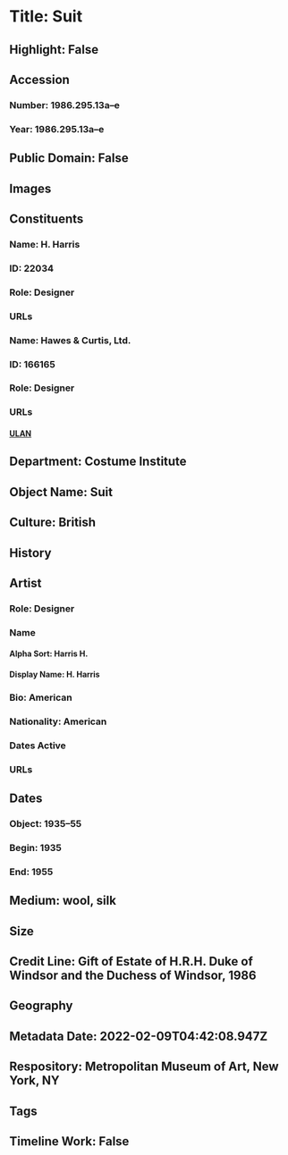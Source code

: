 # Title: Suit
## Highlight: False
## Accession
### Number: 1986.295.13a–e
### Year: 1986.295.13a–e
## Public Domain: False
## Images
## Constituents
### Name: H. Harris
### ID: 22034
### Role: Designer
### URLs
### Name: Hawes &amp; Curtis, Ltd.
### ID: 166165
### Role: Designer
### URLs
#### [ULAN](http://vocab.getty.edu/page/ulan/500524540)
## Department: Costume Institute
## Object Name: Suit
## Culture: British
## History
## Artist
### Role: Designer
### Name
#### Alpha Sort: Harris H.
#### Display Name: H. Harris
### Bio: American
### Nationality: American
### Dates Active
### URLs
## Dates
### Object: 1935–55
### Begin: 1935
### End: 1955
## Medium: wool, silk
## Size
## Credit Line: Gift of Estate of H.R.H. Duke of Windsor and the Duchess of Windsor, 1986
## Geography
## Metadata Date: 2022-02-09T04:42:08.947Z
## Respository: Metropolitan Museum of Art, New York, NY
## Tags
## Timeline Work: False